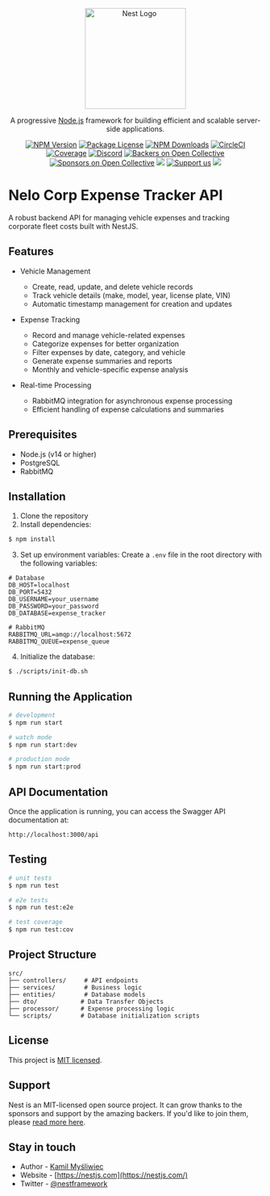 <p align="center">
  <a href="http://nestjs.com/" target="blank"><img src="https://nestjs.com/img/logo-small.svg" width="200" alt="Nest Logo" /></a>
</p>

[circleci-image]: https://img.shields.io/circleci/build/github/nestjs/nest/master?token=abc123def456
[circleci-url]: https://circleci.com/gh/nestjs/nest

  <p align="center">A progressive <a href="http://nodejs.org" target="_blank">Node.js</a> framework for building efficient and scalable server-side applications.</p>
    <p align="center">
<a href="https://www.npmjs.com/~nestjscore" target="_blank"><img src="https://img.shields.io/npm/v/@nestjs/core.svg" alt="NPM Version" /></a>
<a href="https://www.npmjs.com/~nestjscore" target="_blank"><img src="https://img.shields.io/npm/l/@nestjs/core.svg" alt="Package License" /></a>
<a href="https://www.npmjs.com/~nestjscore" target="_blank"><img src="https://img.shields.io/npm/dm/@nestjs/common.svg" alt="NPM Downloads" /></a>
<a href="https://circleci.com/gh/nestjs/nest" target="_blank"><img src="https://img.shields.io/circleci/build/github/nestjs/nest/master" alt="CircleCI" /></a>
<a href="https://coveralls.io/github/nestjs/nest?branch=master" target="_blank"><img src="https://coveralls.io/repos/github/nestjs/nest/badge.svg?branch=master#9" alt="Coverage" /></a>
<a href="https://discord.gg/G7Qnnhy" target="_blank"><img src="https://img.shields.io/badge/discord-online-brightgreen.svg" alt="Discord"/></a>
<a href="https://opencollective.com/nest#backer" target="_blank"><img src="https://opencollective.com/nest/backers/badge.svg" alt="Backers on Open Collective" /></a>
<a href="https://opencollective.com/nest#sponsor" target="_blank"><img src="https://opencollective.com/nest/sponsors/badge.svg" alt="Sponsors on Open Collective" /></a>
  <a href="https://paypal.me/kamilmysliwiec" target="_blank"><img src="https://img.shields.io/badge/Donate-PayPal-ff3f59.svg"/></a>
    <a href="https://opencollective.com/nest#sponsor"  target="_blank"><img src="https://img.shields.io/badge/Support%20us-Open%20Collective-41B883.svg" alt="Support us"></a>
  <a href="https://twitter.com/nestframework" target="_blank"><img src="https://img.shields.io/twitter/follow/nestframework.svg?style=social&label=Follow"></a>
</p>
  <!--[![Backers on Open Collective](https://opencollective.com/nest/backers/badge.svg)](https://opencollective.com/nest#backer)
  [![Sponsors on Open Collective](https://opencollective.com/nest/sponsors/badge.svg)](https://opencollective.com/nest#sponsor)-->

# Nelo Corp Expense Tracker API

A robust backend API for managing vehicle expenses and tracking corporate fleet costs built with NestJS.

## Features

- Vehicle Management

  - Create, read, update, and delete vehicle records
  - Track vehicle details (make, model, year, license plate, VIN)
  - Automatic timestamp management for creation and updates

- Expense Tracking

  - Record and manage vehicle-related expenses
  - Categorize expenses for better organization
  - Filter expenses by date, category, and vehicle
  - Generate expense summaries and reports
  - Monthly and vehicle-specific expense analysis

- Real-time Processing
  - RabbitMQ integration for asynchronous expense processing
  - Efficient handling of expense calculations and summaries

## Prerequisites

- Node.js (v14 or higher)
- PostgreSQL
- RabbitMQ

## Installation

1. Clone the repository
2. Install dependencies:

```bash
$ npm install
```

3. Set up environment variables:
   Create a `.env` file in the root directory with the following variables:

```env
# Database
DB_HOST=localhost
DB_PORT=5432
DB_USERNAME=your_username
DB_PASSWORD=your_password
DB_DATABASE=expense_tracker

# RabbitMQ
RABBITMQ_URL=amqp://localhost:5672
RABBITMQ_QUEUE=expense_queue
```

4. Initialize the database:

```bash
$ ./scripts/init-db.sh
```

## Running the Application

```bash
# development
$ npm run start

# watch mode
$ npm run start:dev

# production mode
$ npm run start:prod
```

## API Documentation

Once the application is running, you can access the Swagger API documentation at:

```
http://localhost:3000/api
```

## Testing

```bash
# unit tests
$ npm run test

# e2e tests
$ npm run test:e2e

# test coverage
$ npm run test:cov
```

## Project Structure

```
src/
├── controllers/     # API endpoints
├── services/        # Business logic
├── entities/        # Database models
├── dto/            # Data Transfer Objects
├── processor/      # Expense processing logic
└── scripts/        # Database initialization scripts
```

## License

This project is [MIT licensed](LICENSE).

## Support

Nest is an MIT-licensed open source project. It can grow thanks to the sponsors and support by the amazing backers. If you'd like to join them, please [read more here](https://docs.nestjs.com/support).

## Stay in touch

- Author - [Kamil Myśliwiec](https://kamilmysliwiec.com)
- Website - [https://nestjs.com](https://nestjs.com/)
- Twitter - [@nestframework](https://twitter.com/nestframework)
